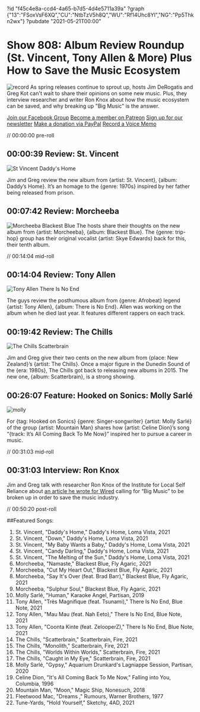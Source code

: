 ?id "f45c4e8a-ccd4-4a65-b7d5-4d4e5711a39a"
?graph {"13":"FSoxVsF6XQ","CU":"NtbTzV5h8Q","WU":"Rf14Uhc8Yl","NG":"Pp5Thkn2wx"}
?pubdate "2021-05-21T00:00"
# Show 808: Album Review Roundup (St. Vincent, Tony Allen & More) Plus How to Save the Music Ecosystem
![record](https://static.soundopinions.org/images/2021/record.jpeg)
As spring releases continue to sprout up, hosts Jim DeRogatis and Greg Kot can't wait to share their opinions on some new music. Plus, they interview researcher and writer Ron Knox about how the music ecosystem can be saved, and why breaking up "Big Music" is the answer. 

[Join our Facebook Group](https://bit.ly/3sivr9T)
[Become a member on Patreon](https://bit.ly/3slWZvc)
[Sign up for our newsletter](https://bit.ly/3eEvRnG) 
[Make a donation via PayPal](https://bit.ly/3dmt9lU)
[Record a Voice Memo](https://bit.ly/2RyD5Ah)


// 00:00:00 pre-roll

## 00:00:39 Review: St. Vincent

![St Vincent Daddy's Home](https://static.soundopinions.org/assets/808/1312.jpg)


Jim and Greg review the new album from {artist: St. Vincent}, {album: Daddy’s Home}. It’s an homage to the {genre: 1970s} inspired by her father being released from prison. 

## 00:07:42 Review: Morcheeba

![Morcheeba Blackest Blue](https://static.soundopinions.org/assets/808/CU3.jpg)
The hosts share their thoughts on the new album from {artist: Morcheeba}, {album: Blackest Blue}. The {genre: trip-hop} group has their original vocalist {artist: Skye Edwards} back for this, their tenth album.


// 00:14:04 mid-roll


## 00:14:04 Review: Tony Allen

![Tony Allen There Is No End](https://static.soundopinions.org/assets/808/NG13.jpg)


The guys review the posthumous album from {genre: Afrobeat} legend {artist: Tony Allen}, {album: There is No End}. Allen was working on the album when he died last year. It features different rappers on each track.


## 00:19:42 Review: The Chills

![The Chills Scatterbrain](https://static.soundopinions.org/assets/808/WU12.jpg)


Jim and Greg give their two cents on the new album from {place: New Zealand}’s {artist: The Chills}. Once a major figure in the Dunedin Sound of the {era: 1980s}, The Chills got back to releasing new albums in 2015. The new one, {album: Scatterbrain}, is a strong showing. 


## 00:26:07 Feature: Hooked on Sonics: Molly Sarlé
![molly](https://static.soundopinions.org/images/2021/molly.jpeg)

For {tag: Hooked on Sonics} {genre: Singer-songwriter} {artist: Molly Sarlé} of the group {artist: Mountain Man} shares how {artist: Celine Dion}’s song “{track: It’s All Coming Back To Me Now}” inspired her to pursue a career in music. 


// 00:31:03 mid-roll

## 00:31:03 Interview: Ron Knox

Jim and Greg talk with researcher Ron Knox of the Institute for Local Self Reliance about [an article he wrote for Wired](https://www.wired.com/story/opinion-big-music-needs-to-be-broken-up-to-save-the-industry/?fbclid=IwAR0OjD9Xk9NtwjNwwgYr5ikPlaoaNfs0JhdQ9w426VCG_708hnINyKLYtIs) calling for “Big Music” to be broken up in order to save the music industry.


// 00:50:20 post-roll


##Featured Songs:

1. St. Vincent, "Daddy's Home," Daddy's Home, Loma Vista, 2021
1. St. Vincent, "Down," Daddy's Home, Loma Vista, 2021
1. St. Vincent, "My Baby Wants a Baby," Daddy's Home, Loma Vista, 2021
1. St. Vincent, "Candy Darling," Daddy's Home, Loma Vista, 2021
1. St. Vincent, "The Melting of the Sun," Daddy's Home, Loma Vista, 2021
1. Morcheeba, "Namaste," Blackest Blue, Fly Agaric, 2021
1. Morcheeba, "Cut My Heart Out," Blackest Blue, Fly Agaric, 2021
1. Morcheeba, "Say It's Over (feat. Brad Barr)," Blackest Blue, Fly Agaric, 2021
1. Morcheeba, "Sulphur Soul," Blackest Blue, Fly Agaric, 2021
1. Molly Sarlé, "Human," Karaoke Angel, Partisan, 2019
1. Tony Allen, "Très Magnifique (feat. Tsunami)," There Is No End, Blue Note, 2021
1. Tony Allen, "Mau Mau (feat. Nah Eeto)," There Is No End, Blue Note, 2021
1. Tony Allen, "Coonta Kinte (feat. ZelooperZ)," There Is No End, Blue Note, 2021
1. The Chills, "Scatterbrain," Scatterbrain, Fire, 2021
1. The Chills, "Monolith," Scatterbrain, Fire, 2021
1. The Chills, "Worlds Within Worlds," Scatterbrain, Fire, 2021
1. The Chills, "Caught in My Eye," Scatterbrain, Fire, 2021
1. Molly Sarlé, "Gypsy," Aquarium Drunkard's Lagniappe Session, Partisan, 2020
1. Celine Dion, "It's All Coming Back To Me Now," Falling into You, Columbia, 1996
1. Mountain Man, "Moon," Magic Ship, Nonesuch, 2018
1. Fleetwood Mac, "Dreams ," Rumours, Warner Brothers, 1977
1. Tune-Yards, "Hold Yourself," Sketchy, 4AD, 2021

